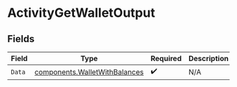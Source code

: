# ActivityGetWalletOutput


## Fields

| Field                                                                          | Type                                                                           | Required                                                                       | Description                                                                    |
| ------------------------------------------------------------------------------ | ------------------------------------------------------------------------------ | ------------------------------------------------------------------------------ | ------------------------------------------------------------------------------ |
| `Data`                                                                         | [components.WalletWithBalances](../../models/components/walletwithbalances.md) | :heavy_check_mark:                                                             | N/A                                                                            |